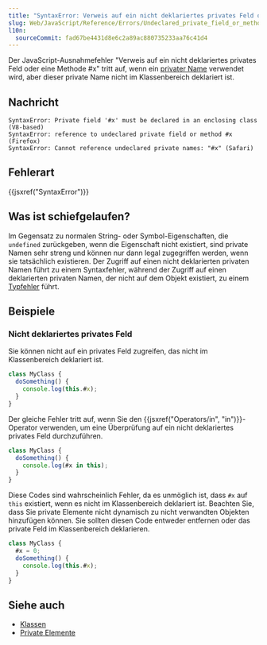 ```yaml
---
title: "SyntaxError: Verweis auf ein nicht deklariertes privates Feld oder eine Methode #x"
slug: Web/JavaScript/Reference/Errors/Undeclared_private_field_or_method
l10n:
  sourceCommit: fad67be4431d8e6c2a89ac880735233aa76c41d4
---
```


Der JavaScript-Ausnahmefehler "Verweis auf ein nicht deklariertes privates Feld oder eine Methode #x" tritt auf, wenn ein [privater Name](/de/docs/Web/JavaScript/Reference/Classes/Private_elements) verwendet wird, aber dieser private Name nicht im Klassenbereich deklariert ist.

## Nachricht

```plain
SyntaxError: Private field '#x' must be declared in an enclosing class (V8-based)
SyntaxError: reference to undeclared private field or method #x (Firefox)
SyntaxError: Cannot reference undeclared private names: "#x" (Safari)
```

## Fehlerart

{{jsxref("SyntaxError")}}

## Was ist schiefgelaufen?

Im Gegensatz zu normalen String- oder Symbol-Eigenschaften, die `undefined` zurückgeben, wenn die Eigenschaft nicht existiert, sind private Namen sehr streng und können nur dann legal zugegriffen werden, wenn sie tatsächlich existieren. Der Zugriff auf einen nicht deklarierten privaten Namen führt zu einem Syntaxfehler, während der Zugriff auf einen deklarierten privaten Namen, der nicht auf dem Objekt existiert, zu einem [Typfehler](/de/docs/Web/JavaScript/Reference/Errors/Get_set_missing_private) führt.

## Beispiele

### Nicht deklariertes privates Feld

Sie können nicht auf ein privates Feld zugreifen, das nicht im Klassenbereich deklariert ist.

```js example-bad
class MyClass {
  doSomething() {
    console.log(this.#x);
  }
}
```

Der gleiche Fehler tritt auf, wenn Sie den {{jsxref("Operators/in", "in")}}-Operator verwenden, um eine Überprüfung auf ein nicht deklariertes privates Feld durchzuführen.

```js example-bad
class MyClass {
  doSomething() {
    console.log(#x in this);
  }
}
```

Diese Codes sind wahrscheinlich Fehler, da es unmöglich ist, dass `#x` auf `this` existiert, wenn es nicht im Klassenbereich deklariert ist. Beachten Sie, dass Sie private Elemente nicht dynamisch zu nicht verwandten Objekten hinzufügen können. Sie sollten diesen Code entweder entfernen oder das private Feld im Klassenbereich deklarieren.

```js example-good
class MyClass {
  #x = 0;
  doSomething() {
    console.log(this.#x);
  }
}
```

## Siehe auch

- [Klassen](/de/docs/Web/JavaScript/Reference/Classes)
- [Private Elemente](/de/docs/Web/JavaScript/Reference/Classes/Private_elements)
